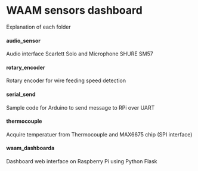 # WAAM sensors dashboard

Explanation of each folder
#### audio_sensor
Audio interface Scarlett Solo and Microphone SHURE SM57

#### rotary_encoder
Rotary encoder for wire feeding speed detection

#### serial_send
Sample code for Arduino to send message to RPi over UART

#### thermocouple
Acquire temperatuer from Thermocouple and MAX6675 chip (SPI interface)

#### waam_dashboarda
Dashboard web interface on Raspberry Pi using Python Flask
